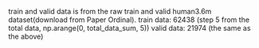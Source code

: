 train and valid data is from the raw train and valid human3.6m dataset(download from Paper Ordinal).
train data: 62438 (step 5 from the total data, np.arange(0, total_data_sum, 5))
valid data: 21974 (the same as the above)
